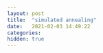 ```yaml
---
layout: post
title:  "simulated annealing"
date:   2021-02-03 14:49:22
categories: 
hidden: true
---
```


